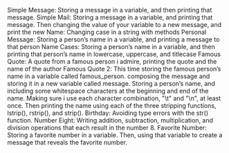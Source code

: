 Simple Message: Storing a message in a variable, and then printing that message.
Simple Mail: Storing a message in a variable, and printing that message. Then changing the value of your variable to a new message, and print the new
Name: Changing case in a string with methods
Personal Message: Storing a person’s name in a variable, and printing a message to that person
Name Cases: Storing a person’s name in a variable, and then printing that person’s name in lowercase, uppercase, and titlecase
Famous Quote: A quote from a famous person i admire, printing the quote and the name of the author
Famous Quote 2: This time storing the famous person’s name in a variable called famous_person. composing the message and storing it in a new variable called message. 
Storing a person’s name, and including some whitespace characters at the beginning and end of the name. Making sure i use each character combination, "\t" and "\n", at least once. Then printing the name using each of the three stripping functions, lstrip(), rstrip(), and strip().
Birthday: Avoiding type errors with the str() function.
Number Eight: Writing addition, subtraction, multiplication, and division operations that each result in the number 8.
Favorite Number: Storing a favorite number in a variable. Then, using that variable to create a message that reveals the favorite number.
